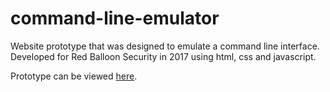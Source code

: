 # command-line-emulator
Website prototype that was designed to emulate a command line interface. Developed for Red Balloon Security in 2017 using html, css and javascript.

Prototype can be viewed [here](http://robertl136.sg-host.com/).
